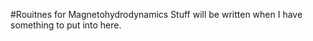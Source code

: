 #Rouitnes for Magnetohydrodynamics 
Stuff will be written when I have something to put into here. 

